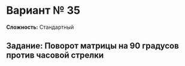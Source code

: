 # Вариант № 35
**Сложность:** Стандартный

**Задание:**  Поворот матрицы на 90 градусов против часовой стрелки
---